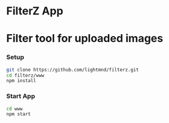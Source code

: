 # FilterZ App
# Filter tool for uploaded images

### Setup
```sh
git clone https://github.com/lightmnd/filterz.git
cd filterz/www
npm install
```

### Start App
```sh
cd www
npm start
```
